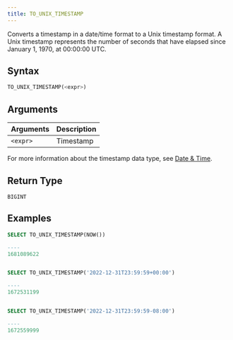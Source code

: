 ```yaml
---
title: TO_UNIX_TIMESTAMP
---
```


Converts a timestamp in a date/time format to a Unix timestamp format. A Unix timestamp represents the number of seconds that have elapsed since January 1, 1970, at 00:00:00 UTC.

## Syntax

```sql
TO_UNIX_TIMESTAMP(<expr>)
```

## Arguments

| Arguments   | Description         |
| ----------- | ------------------- |
| `<expr>`    | Timestamp           |

For more information about the timestamp data type, see [Date & Time](../../13-sql-reference/10-data-types/20-data-type-time-date-types.md).

## Return Type

`BIGINT`

## Examples

```sql
SELECT TO_UNIX_TIMESTAMP(NOW())

----
1681089622


SELECT TO_UNIX_TIMESTAMP('2022-12-31T23:59:59+00:00')

----
1672531199


SELECT TO_UNIX_TIMESTAMP('2022-12-31T23:59:59-08:00')

----
1672559999
```